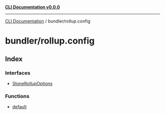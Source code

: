 [**CLI Documentation v0.0.0**](../../README.md)

***

[CLI Documentation](../../modules.md) / bundler/rollup.config

# bundler/rollup.config

## Index

### Interfaces

- [StoneRollupOptions](interfaces/StoneRollupOptions.md)

### Functions

- [default](functions/default.md)
